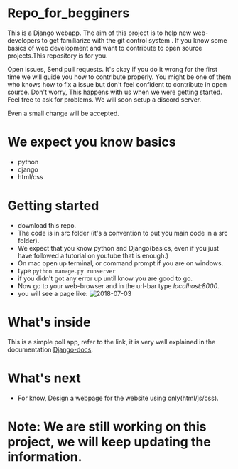 # Repo_for_begginers
This is a Django webapp. The aim of this project is to help new web-developers to get familiarize with the git control system .
If you know some basics of web development and want to contribute to open source projects.This repository is for you.

Open issues, Send pull requests. It's okay if you do it wrong for the first time we will guide you how to contribute properly.
You might be one of them who knows how to fix a issue but don't feel confident to contribute in open source. Don't worry, This 
happens with us when we were getting started. Feel free to ask for problems. We will soon setup a discord server.

Even a small change will be accepted.

# We expect you know basics
* python 
* django 
* html/css 

# Getting started
* download this repo.
* The code is in src folder (it's a convention to put you main code in a src folder).
* We expect that you know python and Django(basics, even if you just have followed a tutorial on youtube that is enough.)
* On mac open up terminal, or command prompt if you are on windows.
* type `python manage.py runserver`
* if you didn't got any error up until know you are good to go.
* Now go to your web-browser and in the url-bar type *localhost:8000*.
* you will see a page like:
![2018-07-03](https://user-images.githubusercontent.com/30196830/42237704-33dcdab2-7f1c-11e8-8709-df8d9b85ddb9.png)

 # What's inside
This is a simple poll app, refer to the link, it is very well explained in the documentation [Django-docs](https://docs.djangoproject.com/en/2.0/intro/tutorial01/).


# What's next
* For know, Design a webpage for the website using only(html/js/css).


# Note: We are still working on this project, we will keep updating the information.
